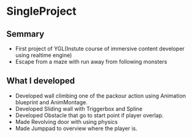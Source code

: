 # SingleProject

## Semmary

* First project of YGL(Instute course of immersive content developer using realtime engine)
* Escape from a maze with run away from following monsters 

## What I developed

* Developed wall climbing one of the packour action using Animation blueprint and AnimMontage.
* Developed Sliding wall with Triggerbox and Spline
* Developed Obstacle that go to start point if player overlap.
* Made Revolving door with using physics
* Made Jumppad to overview where the player is. 
